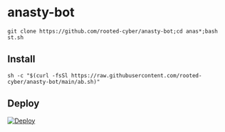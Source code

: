 # anasty-bot
```
git clone https://github.com/rooted-cyber/anasty-bot;cd anas*;bash st.sh
```
## Install
```
sh -c "$(curl -fsSl https://raw.githubusercontent.com/rooted-cyber/anasty-bot/main/ab.sh)"
```
## Deploy
[![Deploy](https://www.herokucdn.com/deploy/button.svg)](https://dashboard.heroku.com/new?template=https%3A%2F%2Fgithub.com%2Frooted-cyber%2Fanasty-bot)
